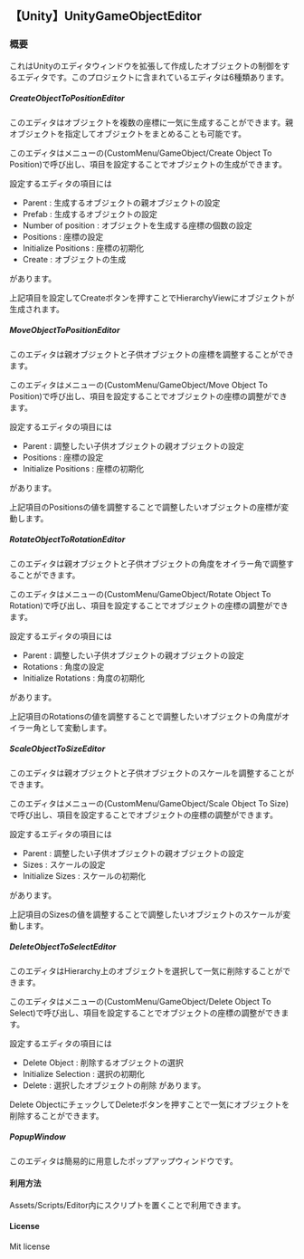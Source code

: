 ## 【Unity】UnityGameObjectEditor

### 概要
これはUnityのエディタウィンドウを拡張して作成したオブジェクトの制御をするエディタです。このプロジェクトに含まれているエディタは6種類あります。

##### CreateObjectToPositionEditor
このエディタはオブジェクトを複数の座標に一気に生成することができます。親オブジェクトを指定してオブジェクトをまとめることも可能です。

このエディタはメニューの(CustomMenu/GameObject/Create Object To Position)で呼び出し、項目を設定することでオブジェクトの生成ができます。

設定するエディタの項目には

+ Parent : 生成するオブジェクトの親オブジェクトの設定
+ Prefab : 生成するオブジェクトの設定
+ Number of position : オブジェクトを生成する座標の個数の設定
+ Positions : 座標の設定
+ Initialize Positions : 座標の初期化
+ Create : オブジェクトの生成

があります。

上記項目を設定してCreateボタンを押すことでHierarchyViewにオブジェクトが生成されます。

##### MoveObjectToPositionEditor
このエディタは親オブジェクトと子供オブジェクトの座標を調整することができます。

このエディタはメニューの(CustomMenu/GameObject/Move Object To Position)で呼び出し、項目を設定することでオブジェクトの座標の調整ができます。

設定するエディタの項目には

+ Parent : 調整したい子供オブジェクトの親オブジェクトの設定
+ Positions : 座標の設定
+ Initialize Positions : 座標の初期化

があります。

上記項目のPositionsの値を調整することで調整したいオブジェクトの座標が変動します。

##### RotateObjectToRotationEditor
このエディタは親オブジェクトと子供オブジェクトの角度をオイラー角で調整することができます。

このエディタはメニューの(CustomMenu/GameObject/Rotate Object To Rotation)で呼び出し、項目を設定することでオブジェクトの座標の調整ができます。

設定するエディタの項目には

+ Parent : 調整したい子供オブジェクトの親オブジェクトの設定
+ Rotations : 角度の設定
+ Initialize Rotations : 角度の初期化

があります。

上記項目のRotationsの値を調整することで調整したいオブジェクトの角度がオイラー角として変動します。

##### ScaleObjectToSizeEditor
このエディタは親オブジェクトと子供オブジェクトのスケールを調整することができます。

このエディタはメニューの(CustomMenu/GameObject/Scale Object To Size)で呼び出し、項目を設定することでオブジェクトの座標の調整ができます。

設定するエディタの項目には

+ Parent : 調整したい子供オブジェクトの親オブジェクトの設定
+ Sizes : スケールの設定
+ Initialize Sizes : スケールの初期化

があります。

上記項目のSizesの値を調整することで調整したいオブジェクトのスケールが変動します。

##### DeleteObjectToSelectEditor
このエディタはHierarchy上のオブジェクトを選択して一気に削除することができます。

このエディタはメニューの(CustomMenu/GameObject/Delete Object To Select)で呼び出し、項目を設定することでオブジェクトの座標の調整ができます。

設定するエディタの項目には

+ Delete Object : 削除するオブジェクトの選択
+ Initialize Selection : 選択の初期化
+ Delete : 選択したオブジェクトの削除
があります。

Delete ObjectにチェックしてDeleteボタンを押すことで一気にオブジェクトを削除することができます。

##### PopupWindow
このエディタは簡易的に用意したポップアップウィンドウです。

#### 利用方法
Assets/Scripts/Editor内にスクリプトを置くことで利用できます。

#### License
Mit license
